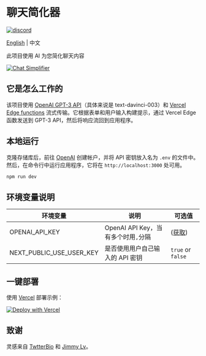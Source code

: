 # 聊天简化器

[![discord](https://img.shields.io/badge/chat-on%20discord-7289da.svg?sanitize=true)](https://chat.imzbb.cc)

[English](https://github.com/zhengbangbo/chat-simplifier/blob/main/README_en.md) | 中文

此项目使用 AI 为您简化聊天内容

[![Chat Simplifier](./public/screenshot_zh.png)](https://chat-simplifier.vercel.app/)

## 它是怎么工作的

该项目使用 [OpenAI GPT-3 API](https://openai.com/api/)（具体来说是 text-davinci-003）和 [Vercel Edge functions](https://vercel.com/features/edge-functions) 流式传输。它根据表单和用户输入构建提示，通过 Vercel Edge 函数发送到 GPT-3 API，然后将响应流回到应用程序。

## 本地运行

克隆存储库后，前往 [OpenAI](https://beta.openai.com/account/api-keys) 创建帐户，并将 API 密钥放入名为 `.env` 的文件中。然后，在命令行中运行应用程序，它将在 `http://localhost:3000` 处可用。

```bash
npm run dev
```

## 环境变量说明

| 环境变量 | 说明 | 可选值 |
|---------|------|------|
|OPENAI_API_KEY| OpenAI API Key，当有多个时用`,`分隔 | ([获取](https://beta.openai.com/account/api-keys)) |
|NEXT_PUBLIC_USE_USER_KEY|是否使用用户自己输入的 API 密钥|`true` or `false` |

## 一键部署

使用 [Vercel](https://vercel.com?utm_source=github&utm_medium=readme&utm_campaign=vercel-examples) 部署示例：

[![Deploy with Vercel](https://vercel.com/button)](https://vercel.com/new/clone?repository-url=https://github.com/zhengbangbo/chat-simplifier&env=OPENAI_API_KEY,NEXT_PUBLIC_USE_USER_KEY&envDescription=%E7%82%B9%E5%87%BB%E5%8F%B3%E4%BE%A7%E3%80%8CLearn%20More%E3%80%8D%E6%9F%A5%E7%9C%8B%E7%8E%AF%E5%A2%83%E5%8F%98%E9%87%8F%E8%AF%B4%E6%98%8E&envLink=https://github.com/zhengbangbo/chat-simplifier/wiki/Deploy&project-name=chat-simplifier&repository-name=chat-simplifier)

## 致谢

灵感来自 [TwtterBio](https://github.com/Nutlope/twitterbio) 和 [Jimmy Lv](https://www.bilibili.com/video/BV17M411i7B6)。
